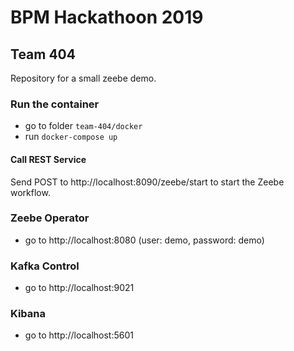 # BPM Hackathoon 2019
## Team 404
Repository for a small zeebe demo.

### Run the container
- go to folder `team-404/docker`
- run `docker-compose up`

#### Call REST Service
Send POST to http://localhost:8090/zeebe/start to start the Zeebe workflow.

### Zeebe Operator
- go to http://localhost:8080 (user: demo, password: demo)

### Kafka Control
- go to http://localhost:9021

### Kibana
- go to http://localhost:5601